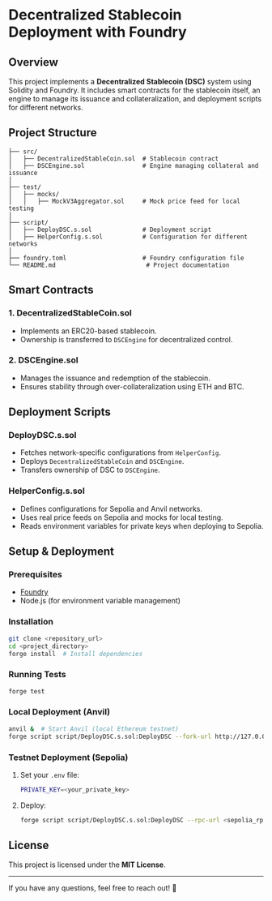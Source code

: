 # Decentralized Stablecoin Deployment with Foundry

## Overview
This project implements a **Decentralized Stablecoin (DSC)** system using Solidity and Foundry. It includes smart contracts for the stablecoin itself, an engine to manage its issuance and collateralization, and deployment scripts for different networks.

## Project Structure
```
├── src/
│   ├── DecentralizedStableCoin.sol  # Stablecoin contract
│   ├── DSCEngine.sol                # Engine managing collateral and issuance
│
├── test/
│   ├── mocks/
│   │   ├── MockV3Aggregator.sol     # Mock price feed for local testing
│
├── script/
│   ├── DeployDSC.s.sol              # Deployment script
│   ├── HelperConfig.s.sol           # Configuration for different networks
│
├── foundry.toml                     # Foundry configuration file
└── README.md                         # Project documentation
```

## Smart Contracts

### **1. DecentralizedStableCoin.sol**
- Implements an ERC20-based stablecoin.
- Ownership is transferred to `DSCEngine` for decentralized control.

### **2. DSCEngine.sol**
- Manages the issuance and redemption of the stablecoin.
- Ensures stability through over-collateralization using ETH and BTC.

## Deployment Scripts

### **DeployDSC.s.sol**
- Fetches network-specific configurations from `HelperConfig`.
- Deploys `DecentralizedStableCoin` and `DSCEngine`.
- Transfers ownership of DSC to `DSCEngine`.

### **HelperConfig.s.sol**
- Defines configurations for Sepolia and Anvil networks.
- Uses real price feeds on Sepolia and mocks for local testing.
- Reads environment variables for private keys when deploying to Sepolia.

## Setup & Deployment

### **Prerequisites**
- [Foundry](https://book.getfoundry.sh/getting-started/installation)
- Node.js (for environment variable management)

### **Installation**
```sh
git clone <repository_url>
cd <project_directory>
forge install  # Install dependencies
```

### **Running Tests**
```sh
forge test
```

### **Local Deployment (Anvil)**
```sh
anvil &  # Start Anvil (local Ethereum testnet)
forge script script/DeployDSC.s.sol:DeployDSC --fork-url http://127.0.0.1:8545 --broadcast
```

### **Testnet Deployment (Sepolia)**
1. Set your `.env` file:
   ```sh
   PRIVATE_KEY=<your_private_key>
   ```
2. Deploy:
   ```sh
   forge script script/DeployDSC.s.sol:DeployDSC --rpc-url <sepolia_rpc_url> --broadcast
   ```

## License
This project is licensed under the **MIT License**.

---
If you have any questions, feel free to reach out! 🚀


